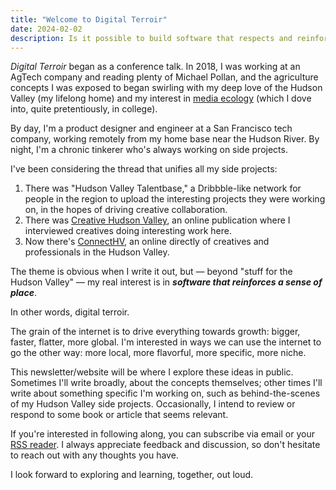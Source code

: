```yaml
---
title: "Welcome to Digital Terroir"
date: 2024-02-02
description: Is it possible to build software that respects and reinforces a “sense of place,” rather than regressing to some placeless, generic style?
---
```


_Digital Terroir_ began as a conference talk. In 2018, I was working at an AgTech company and reading plenty of Michael Pollan, and the agriculture concepts I was exposed to began swirling with my deep love of the Hudson Valley (my lifelong home) and my interest in [media ecology](https://en.wikipedia.org/wiki/Media_ecology?ref=digitalterroir.org) (which I dove into, quite pretentiously, in college).

By day, I'm a product designer and engineer at a San Francisco tech company, working remotely from my home base near the Hudson River. By night, I'm a chronic tinkerer who's always working on side projects.

I've been considering the thread that unifies all my side projects:

1. There was "Hudson Valley Talentbase," a Dribbble-like network for people in the region to upload the interesting projects they were working on, in the hopes of driving creative collaboration.
2. There was [Creative Hudson Valley](https://creativehudsonvalley.com), an online publication where I interviewed creatives doing interesting work here.
3. Now there's [ConnectHV](https://connecthv.com), an online directly of creatives and professionals in the Hudson Valley.

The theme is obvious when I write it out, but — beyond "stuff for the Hudson Valley" — my real interest is in _**software that reinforces a sense of place**_.

In other words, digital terroir.

The grain of the internet is to drive everything towards growth: bigger, faster, flatter, more global. I'm interested in ways we can use the internet to go the other way: more local, more flavorful, more specific, more niche.

This newsletter/website will be where I explore these ideas in public. Sometimes I'll write broadly, about the concepts themselves; other times I'll write about something specific I'm working on, such as behind-the-scenes of my Hudson Valley side projects. Occasionally, I intend to review or respond to some book or article that seems relevant.

If you're interested in following along, you can subscribe via email or your [RSS reader](https://feedbin.com/?ref=digitalterroir.org). I always appreciate feedback and discussion, so don't hesitate to reach out with any thoughts you have.

I look forward to exploring and learning, together, out loud.
